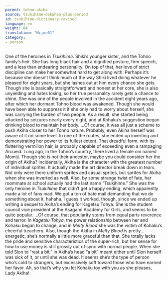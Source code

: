 ```yaml
---
parent: tohno-akiha
source: tsukihime-dokuhon-plus-period
id: tsukihime-dictionary-revised
language: en
weight: 64
translation: "Mcjon01"
category:
- person
---
```


One of the heroines in *Tsukihime*. Shiki’s younger sister, and the Tohno family’s heir.
She has long black hair and a dignified posture, firm speech, and a less than endearing personality. On top of that, her love of strict discipline can make her somewhat hard to get along with.
Perhaps it’s because she doesn’t think much of the way Shiki lived doing whatever he pleased for eight years, but she lashes out at him every chance she gets. Though she is basically straightforward and honest at her core, she is also unyielding and hates losing, so her true personality rarely gets a chance to shine.
She was one of the people involved in the accident eight years ago, after which her dormant Tohno blood was awakened. Though she would have been able to suppress it if she only had to worry about herself, she was carrying the burden of two people. As a result, she started being attacked by seizures nearly every night, and at Kohaku’s suggestion began drinking blood to maintain her body.
…Of course, it was all just a scheme to push Akiha closer to her Tohno nature. Probably, even Akiha herself was aware of it on some level.
In one of the routes, she ended up inverting and demonstrating her power to its fullest extent. That dreadful form, with its fluttering vermilion hair, is probably capable of exceeding even a rampaging Arcueid.
Long ago, in the Tohno’s country, there lived a female oni named Momiji. Though she is not their ancestor, maybe you could consider her the origin of Akiha?
Incidentally, Akiha is the character with the greatest number of individual sprites. It actually made the art director break down in tears. Not only were there uniform sprites and casual sprites, but sprites for Akiha when she was inverted as well.
Also, by some strange twist of fate, her roommate at school actually had the last name “Tsukihime.”
She was the only heroine in *Tsukihime* that didn’t get a happy ending, which apparently made a lot of fans mad. We got a ton of hate mail demanding that we do something about it, hahaha. I guess it worked, though, since we ended up writing a sequel to Akiha’s ending for Kagetsu Tohya.
She is the student council vice president at the Asagami Academy for Girls, and seems to be quite popular.
…Of course, that popularity stems from equal parts reverence and terror.
In *Kagetsu Tohya*, the power relationship between her and Kohaku began to change, and in *Melty Blood* she was the victim of Kohaku’s cheerful treachery. Also, though the Akiha in *Melty Blood* is pretty… energetic, she’s normally a little more graceful than that.
She totally lacks the pride and sensitive characteristics of the super-rich, but her sense for how to use money is still grossly out of sync with normal people.
When she told Sion to “rest a bit,” in Akiha’s head “a bit” meant either until Sion herself was sick of it, or until she was dead. It seems she’s the type of person who’s cold to strangers, but excessively soft toward those who have earned her favor. Ah, so that’s why you let Kohaku toy with you as she pleases, Lady Akiha!
